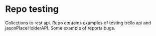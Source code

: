 # Repo testing
Collections to rest api. Repo contains examples of testing trello api and jasonPlaceHolderAPI. Some example of reports bugs.
